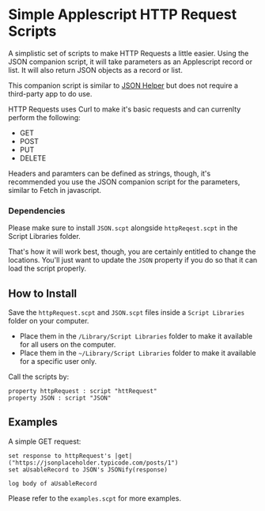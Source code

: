 # Simple Applescript HTTP Request Scripts

A simplistic set of scripts to make HTTP Requests a little easier. Using the JSON companion script, it will take parameters as an Applescript record or list. It will also return JSON objects as a record or list. 

This companion script is similar to [JSON Helper](https://www.mousedown.net/software/JSONHelper.html "JSON Helper") but does not require a third-party app to do use.

HTTP Requests uses Curl to make it's basic requests and can currenlty perform the following:
* GET
* POST
* PUT
* DELETE

Headers and paramters can be defined as strings, though, it's recommended you use the JSON companion script for the parameters, similar to Fetch in javascript. 

### Dependencies 

Please make sure to install `JSON.scpt` alongside `httpReqest.scpt` in the Script Libraries folder. 

That's how it will work best, though, you are certainly entitled to change the locations. You'll just want to update the `JSON` property if you do so that it can load the script properly.

## How to Install
Save the `httpRequest.scpt` and `JSON.scpt` files inside a `Script Libraries` folder on your computer.

* Place them in the `/Library/Script Libraries` folder to make it available for all users on the computer.
* Place them in the `~/Library/Script Libraries` folder to make it available for a specific user only.

Call the scripts by:
```Applescript
property httpRequest : script "httRequest"
property JSON : script "JSON"
```

## Examples

A simple GET request:

```Applescript
set response to httpRequest's |get|("https://jsonplaceholder.typicode.com/posts/1")
set aUsableRecord to JSON's JSONify(response)

log body of aUsableRecord
```

Please refer to the `examples.scpt` for more examples.